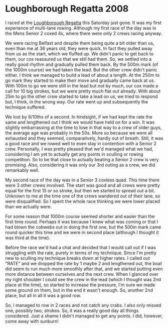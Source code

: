 # Loughborough Regatta 2008

I raced at the [Loughborough Regatta](http://www.loughboroughregatta.co.uk/) this Saturday just gone. It was my first experience of multi-lane rowing. Although my first race of the day was in the Mens Senior 2 coxed 4s, where there were only 2 crews racing anyway.

We were racing Belfast and despite them being quite a bit older than us, even than me at 36 years old, they were quick. In fact they pulled away from us as the start, which we fluffed up. We didn't panic to get back to them, our cox reassured us that we still had them. So, we settled into a really good rhythm and gradually pulled them back. By the 500m mark (of the 1000m course) we had taken the lead. But the other crew didn't panic either. I think we managed to build a lead of about a length. At the 250m to go mark they started to make their move and gradually came back at us. With 100m to go we were still in the lead but not by much, our cox made a call for 10 big strokes, but we were pretty much flat out already. With about 25m to go the other crew started to take a lead on us, we tried to respond but, I think, in the wrong way. Our rate went up and subsequently the technique suffered.

We lost by 9/10ths of a second. In hindsight, if we had kept the rate the same and lengthened out I think we would have held on for a win. It was slightly embarrassing at the time to lose in that way to a crew of older guys, the average age was probably in the 50s. More so because we were all exhausted and they seemed, comparatively, hardly out of breath. Still, it was a good race and we rowed well to even stay in contention with a Senior 2 crew. Personally, I was pretty pleased that we'd managed what we had, considering I am yet to actually get any points in sculling or rowing competition. So to be that close to actually beating a Senior 2 crew is very promising. Also, considering it was only our 3rd outing as a crew, we did remarkably well.

My second race of the day was in a Senior 3 coxless quad. This time there were 3 other crews involved. The start was good and all crews were pretty equal for the first 15 or so stroke, but then we started to spread out a bit. Unknown to me at the time one of the crews wandered out of their lane, so were disqualified. So I spent the whole race thinking we were lower placed than we actually were.

For some reason that 1000m course seemed shorter and easier than the first time round. Perhaps it was because I knew what was coming or that I had blown the cobwebs out in doing the first one, but the 500m mark came round quicker this time and we were in second place (although I thought it was third at the time).

Before the race we'd had a chat and decided that I would call out if I was struggling with the rate, purely in terms of my technique. Since I'm pretty new to sculling my technique breaks down at higher rates. I called out "RATE" and we dropped the rate by 1 maybe 2 and lengthened out, the boat did seem to run much more smoothly after that, and we started putting even more distance between ourselves and the next crew. When I glanced over my right shoulder I could see the crew in the lead (which I thought was 2nd place at the time), so started to increase the pressure, I'm sure we made some ground on them, but in the end it wasn't enough. So, another 2nd place, but all in all it was a good row.

So, I managed to row in 2 races and not catch any crabs. I also only missed one, possibly two, strokes. So, it was a really good day all things considered. Just a shame I didn't managed to get any points. I did, however, come away with sunburn!
